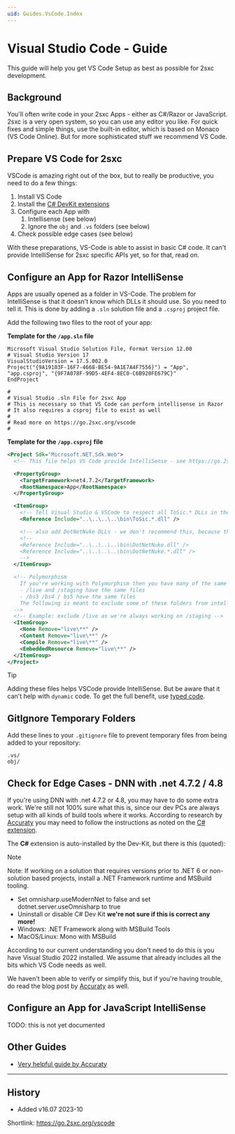 ```yaml
---
uid: Guides.VsCode.Index
---
```


# Visual Studio Code - Guide

This guide will help you get VS Code Setup as best as possible for 2sxc development.

## Background

You'll often write code in your 2sxc Apps - either as C#/Razor or JavaScript.
2sxc is a very open system, so you can use any editor you like.
For quick fixes and simple things, use the built-in editor, which is based on Monaco (VS Code Online).
But for more sophisticated stuff we recommend VS Code.

## Prepare VS Code for 2sxc

VSCode is amazing right out of the box, but to really be productive, you need to do a few things:

1. Install VS Code
1. Install the [C# DevKit extensions](https://marketplace.visualstudio.com/items?itemName=ms-dotnettools.csdevkit)
1. Configure each App with
    1. Intellisense (see below)
    1. Ignore the `obj` and `.vs` folders (see below)
1. Check possible edge cases (see below)

With these preparations, VS-Code is able to assist in basic C# code.
It can't provide IntelliSense for 2sxc specific APIs yet, so for that, read on.

## Configure an App for Razor IntelliSense

Apps are usually opened as a folder in VS-Code.
The problem for IntelliSense is that it doesn't know which DLLs it should use.
So you need to tell it.
This is done by adding a `.sln` solution file and a `.csproj` project file.

Add the following two files to the root of your app:

**Template for the `/app.sln` file**

```text
Microsoft Visual Studio Solution File, Format Version 12.00
# Visual Studio Version 17
VisualStudioVersion = 17.5.002.0
Project("{9A19103F-16F7-4668-BE54-9A1E7A4F7556}") = "App", "app.csproj", "{9F7A078F-99D5-4EF4-8EC0-C6B920FE679C}"
EndProject

#
# Visual Studio .sln File for 2sxc App
# This is necessary so that VS Code can perform intellisense in Razor
# It also requires a csproj file to exist as well
# 
# Read more on https://go.2sxc.org/vscode
#
```

**Template for the `/app.csproj` file**

```xml
<Project Sdk="Microsoft.NET.Sdk.Web">
  <!-- This file helps VS Code provide IntelliSense - see https://go.2sxc.org/vscode -->

  <PropertyGroup>
    <TargetFramework>net4.7.2</TargetFramework>
    <RootNamespace>App</RootNamespace>
  </PropertyGroup>

  <ItemGroup>
    <!-- Tell Visual Studio & VSCode to respect all ToSic.* DLLs in the root bin folder -->
    <Reference Include="..\..\..\..\bin\ToSic.*.dll" />

    <!-- also add DotNetNuke DLLs - we don't recommend this, because then your code will never be hybrid -->
    <!--
    <Reference Include="..\..\..\..\bin\DotNetNuke.dll" />
    <Reference Include="..\..\..\..\bin\DotNetNuke.*.dll" />
    -->
  </ItemGroup>

  <!-- Polymorphism
    If you're working with Polymorphism then you have many of the same files, which confuses Intellisense eg.
    - /live and /staging have the same files
    - /bs3 /bs4 / bs5 have the same files
    The following is meant to exclude some of these folders from intellisense
  -->
  <!-- Example: exclude /live as we're always working on /staging -->
  <ItemGroup>
    <None Remove="live\**" />
    <Content Remove="live\**" />
    <Compile Remove="live\**" />
    <EmbeddedResource Remove="live\**" />
  </ItemGroup>
</Project>
```

> [!TIP]
> Adding these files helps VSCode provide IntelliSense.
> But be aware that it can't help with `dynamic` code.
> To get the full benefit, use [typed code](xref:NetCode.TypedCode.Index).


## GitIgnore Temporary Folders

Add these lines to your `.gitignore` file to prevent temporary files from being added to your repository:

```text
.vs/
obj/
```

## Check for Edge Cases - DNN with .net 4.7.2 / 4.8

If you're using DNN with .net 4.7.2 or 4.8, you may have to do some extra work.
We're still not 100% sure what this is, since our dev PCs are always setup with all kinds of build tools where it works.
According to research by [Accuraty](https://www.accu4.com/H2R2S/VS-Code-IntelliSense)
you may need to follow the instructions as noted on the [C# extension](https://marketplace.visualstudio.com/items?itemName=ms-dotnettools.csharp).

The **C#** extension is auto-installed by the Dev-Kit, but there is this (quoted):

> [!NOTE]
> Note: If working on a solution that requires versions prior to .NET 6 or non-solution based projects, install a .NET Framework runtime and MSBuild tooling.
>
> * Set omnisharp.useModernNet to false and set dotnet.server.useOmnisharp to true
> * Uninstall or disable C# Dev Kit **we're not sure if this is correct any more!**
> * Windows: .NET Framework along with MSBuild Tools
> * MacOS/Linux: Mono with MSBuild

According to our current understanding you don't need to do this is you have Visual Studio 2022 installed.
We assume that already includes all the bits which VS Code needs as well.

We haven't been able to verify or simplify this, but if you're having trouble,
do read the blog post by [Accuraty](https://www.accu4.com/H2R2S/VS-Code-IntelliSense) as well.


## Configure an App for JavaScript IntelliSense

TODO: this is not yet documented

## Other Guides

* [Very helpful guide by Accuraty](https://www.accu4.com/H2R2S/VS-Code-IntelliSense)

---

## History

* Added v16.07 2023-10

Shortlink: <https://go.2sxc.org/vscode>
